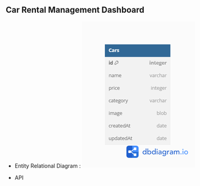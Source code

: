 ## Car Rental Management Dashboard

- Entity Relational Diagram :
  ![ERD Database](./public/images/dbdiagram_cars.png "ERD Database")

- API
